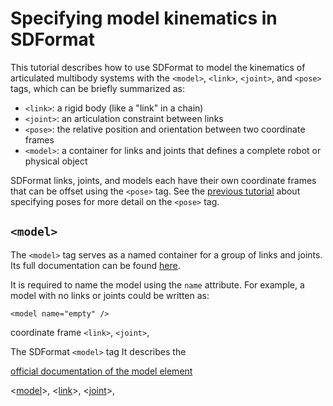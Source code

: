 # Specifying model kinematics in SDFormat

This tutorial describes how to use SDFormat to model the kinematics of
articulated multibody systems with the `<model>`, `<link>`, `<joint>`,
and `<pose>` tags, which can be briefly summarized as:

* `<link>`: a rigid body (like a "link" in a chain)
* `<joint>`: an articulation constraint between links
* `<pose>`: the relative position and orientation between two coordinate frames
* `<model>`: a container for links and joints that defines a complete robot or physical object

SDFormat links, joints, and models each have their own coordinate frames that
can be offset using the `<pose>` tag.
See the
[previous tutorial](http://sdformat.org/tutorials?tut=specify_pose&cat=specification)
about specifying poses for more detail on the `<pose>` tag.

## `<model>`

The `<model>` tag serves as a named container for a group of links and joints.
Its full documentation can be found
[here](http://sdformat.org/spec?ver=1.4&elem=model).

It is required to name the model using the `name` attribute.
For example, a model with no links or joints could be written as:

    <model name="empty" />

coordinate frame
`<link>`, `<joint>`,


The SDFormat `<model>` tag
It describes the


[official documentation of the model element](http://sdformat.org/spec?ver=1.6&elem=model)

<[model](http://sdformat.org/spec?ver=1.6&elem=model)>,
<[link](http://sdformat.org/spec?ver=1.6&elem=link)>,
<[joint](http://sdformat.org/spec?ver=1.6&elem=joint)>,
